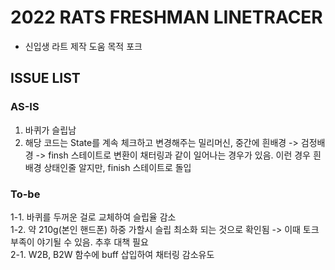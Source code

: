 # 2022 RATS FRESHMAN LINETRACER
* 신입생 라트 제작 도움 목적 포크

## ISSUE LIST
### AS-IS
1. 바퀴가 슬립남
2. 해당 코드는 State를 계속 체크하고 변경해주는 밀리머신, 중간에 흰배경 -> 검정배경 -> finsh 스테이트로 변환이 채터링과 같이 일어나는 경우가 있음.
이런 경우 흰배경 상태인줄 알지만, finish 스테이트로 돌입  

### To-be
1-1. 바퀴를 두꺼운 걸로 교체하여 슬립율 감소  
1-2. 약 210g(본인 핸드폰) 하중 가할시 슬립 최소화 되는 것으로 확인됨 -> 이때 토크 부족이 야기될 수 있음. 추후 대책 필요  
2-1. W2B, B2W 함수에 buff 삽입하여 채터링 감소유도  
